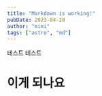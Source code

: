```yaml
---
title: "Markdown is working!"
pubDate: 2023-04-28
author: "mimi"
tags: ["astro", "md"]
---
```


테스트 테스트

# 이게 되나요
